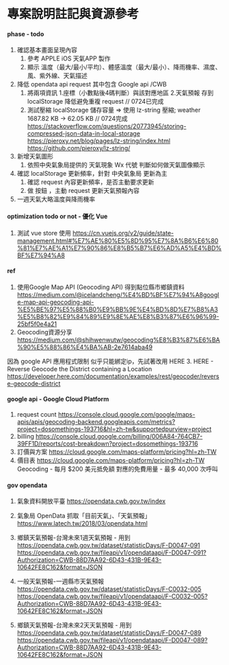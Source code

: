 # 專案說明註記與資源參考

#### phase - todo
1. 確認基本畫面呈現內容
	1. 參考 APPLE iOS 天氣APP 製作
	2. 顯示 溫度（最大/最小/平均）、體感溫度（最大/最小）、降雨機率、濕度、風、紫外線、天氣描述
2. 降低 opendata api request 其中包含 Google api /CWB
	1. 將兩項資訊 1.座標（小數點後4碼判斷）與該對應地區 2.天氣預報 存到 localStorage 降低避免重複 request // 0724已完成
	2. 測試壓縮 localStorage 儲存容量 => 使用 lz-string 壓縮; weather 1687.82 KB -> 62.05 KB // 0724完成
	https://stackoverflow.com/questions/20773945/storing-compressed-json-data-in-local-storage
	https://pieroxy.net/blog/pages/lz-string/index.html
	https://github.com/pieroxy/lz-string/
3. 新增天氣圖形
	1. 依照中央氣象局提供的 天氣現象 Wx 代號 判斷如何做天氣圖像顯示
4. 確認 localStorage 更新頻率，針對 中央氣象局 更新為主
	1. 確認 request 內容更新頻率，是否主動要求更新
	2. 做 按鈕 ，主動 request 更新天氣預報內容
5. 一週天氣大略溫度與降雨機率

#### optimization todo or not - 優化 Vue
1. 測試 vue store 使用
https://cn.vuejs.org/v2/guide/state-management.html#%E7%AE%80%E5%8D%95%E7%8A%B6%E6%80%81%E7%AE%A1%E7%90%86%E8%B5%B7%E6%AD%A5%E4%BD%BF%E7%94%A8

#### ref
1. 使用Google Map API (Geocoding API) 得到點位縣市鄉鎮資料
https://medium.com/@icelandcheng/%E4%BD%BF%E7%94%A8google-map-api-geocoding-api-%E5%BE%97%E5%88%B0%E9%BB%9E%E4%BD%8D%E7%B8%A3%E5%B8%82%E9%84%89%E9%8E%AE%E8%B3%87%E6%96%99-25bf5f0e4a21
2. Geocoding資源分享
https://medium.com/@shihwenwutw/geocoding%E8%B3%87%E6%BA%90%E5%88%86%E4%BA%AB-2e7614aba49

因為 google API 應用程式限制 似乎只能綁定ip，先試著改用 HERE
3. HERE - Reverse Geocode the District containing a Location
https://developer.here.com/documentation/examples/rest/geocoder/reverse-geocode-district

#### google api - Google Cloud Platform
1. request count
https://console.cloud.google.com/google/maps-apis/apis/geocoding-backend.googleapis.com/metrics?project=dosomethings-193716&hl=zh-tw&supportedpurview=project
2. billing
https://console.cloud.google.com/billing/006A84-764CB7-39FF1D/reports/cost-breakdown?project=dosomethings-193716
3. 訂價與方案
https://cloud.google.com/maps-platform/pricing?hl=zh-TW
4. 價目表
https://cloud.google.com/maps-platform/pricing?hl=zh-TW
Geocoding - 每月 $200 美元抵免額 對應的免費用量 - 最多 40,000 次呼叫

#### gov opendata
1. 氣象資料開放平臺
https://opendata.cwb.gov.tw/index
2. 氣象局 OpenData 抓取「目前天氣」、「天氣預報」
https://www.latech.tw/2018/03/opendata.html

3. 鄉鎮天氣預報-台灣未來1週天氣預報 - 用到
https://opendata.cwb.gov.tw/dataset/statisticDays/F-D0047-091
https://opendata.cwb.gov.tw/fileapi/v1/opendataapi/F-D0047-091?Authorization=CWB-88D7AA92-6D43-431B-9E43-10642FE8C162&format=JSON
4. 一般天氣預報-一週縣市天氣預報
https://opendata.cwb.gov.tw/dataset/statisticDays/F-C0032-005
https://opendata.cwb.gov.tw/fileapi/v1/opendataapi/F-C0032-005?Authorization=CWB-88D7AA92-6D43-431B-9E43-10642FE8C162&format=JSON
5. 鄉鎮天氣預報-台灣未來2天天氣預報 - 用到
https://opendata.cwb.gov.tw/dataset/statisticDays/F-D0047-089
https://opendata.cwb.gov.tw/fileapi/v1/opendataapi/F-D0047-089?Authorization=CWB-88D7AA92-6D43-431B-9E43-10642FE8C162&format=JSON
